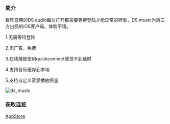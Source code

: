### 简介

群晖自带的DS audio每次打开都需要等待登陆才能正常的听歌，DS music为第三方出品的iOS客户端，体验不错。


1.无需等待登陆

2.无广告、免费

3.在线播放使用quickconnect感觉不到延时

4.支持音乐缓存到本地

5.支持自定义音频播放质量

![ds_music](https://cinzy.com/picx-images-hosting/ds_music.1aov1ijrdp.webp)


### 获取连接

[AppStore](https://apps.apple.com/cn/app/ds-music-synology%E7%BE%A4%E6%99%96nas%E9%9F%B3%E4%B9%90%E6%92%AD%E6%94%BE%E5%99%A8/id6476442387)